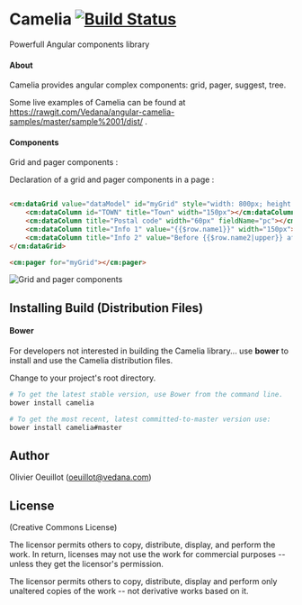 Camelia [![Build Status](https://travis-ci.org/Vedana/camelia.svg)](https://travis-ci.org/Vedana/camelia)
=========

Powerfull Angular components library

#### About

Camelia provides angular complex components: grid, pager, suggest, tree.

Some live examples of Camelia can be found at https://rawgit.com/Vedana/angular-camelia-samples/master/sample%2001/dist/ .

#### Components

Grid and pager components :

Declaration of a grid and pager components in a page :
```html

<cm:dataGrid value="dataModel" id="myGrid" style="width: 800px; height:400px" rows="20">
	<cm:dataColumn id="TOWN" title="Town" width="150px"></cm:dataColumn>
	<cm:dataColumn title="Postal code" width="60px" fieldName="pc"></cm:dataColumn>
	<cm:dataColumn title="Info 1" value="{{$row.name1}}" width="150px"></cm:dataColumn>
	<cm:dataColumn title="Info 2" value="Before {{$row.name2|upper}} after" width="150px"></cm:dataColumn>
</cm:dataGrid>

<cm:pager for="myGrid"></cm:pager>
```

![Grid and pager components](https://cdn.rawgit.com/Vedana/camelia/master/readme/grid-sample1.png)



## <a name="installing"></a> Installing Build (Distribution Files)

#### Bower 

For developers not interested in building the Camelia library... use **bower** to install
and use the Camelia distribution files.

Change to your project's root directory.

```bash
# To get the latest stable version, use Bower from the command line.
bower install camelia

# To get the most recent, latest committed-to-master version use:
bower install camelia#master
```

## Author

Olivier Oeuillot  (oeuillot@vedana.com)

## License

(Creative Commons License)

The licensor permits others to copy, distribute, display, and perform the work. In return, licenses may not use the work for commercial purposes -- unless they get the licensor's permission.

The licensor permits others to copy, distribute, display and perform only unaltered copies of the work -- not derivative works based on it.

